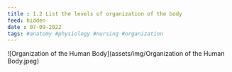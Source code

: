 ```yaml
---
title : 1.2 List the levels of organization of the body
feed: hidden
date : 07-09-2022
tags: #anatomy #physiology #nursing #organization
---
```


![Organization of the Human Body](assets/img/Organization of the Human Body.jpeg)
